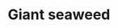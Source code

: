 ---
layout: item
title: Giant seaweed
item-id: 21504
datatable: true
id: 21504
name: "Giant seaweed"
members: true
lowalch: 0
highalch: 1
examine: "Seaweed of large size."
monsters:
  - id: 7796
    name: "Lobstrosity"
    members: true
    combat_level: 68
    wiki_url: "https://oldschool.runescape.wiki/w/Lobstrosity"
    drops:
      - quantity: "6"
        rarity: 0.06779661016949153
        drop_requirements: null
---